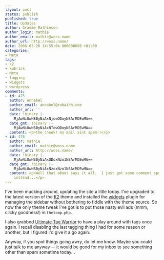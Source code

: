 ```yaml
---
layout: post
status: publish
published: true
title: Updates
author: Graeme Mathieson
author_login: mathie
author_email: mathie@woss.name
author_url: http://woss.name/
date: 2006-05-26 14:55:04.000000000 +01:00
categories:
- Meta
tags:
- k2
- kubrick
- Meta
- tagging
- widgets
- wordpress
comments:
- id: 475
  author: Annabel
  author_email: annabel@rubaidh.com
  author_url: ''
  date: !binary |-
    MjAwNi0wNS0yNiAxNjowODoyNSArMDEwMA==
  date_gmt: !binary |-
    MjAwNi0wNS0yNiAxNTowODoyNSArMDEwMA==
  content: <p>the cheek! my mail aint spam!!</p>
- id: 476
  author: mathie
  author_email: mathie@woss.name
  author_url: http://woss.name/
  date: !binary |-
    MjAwNi0wNS0yNiAxODoxNzo1NSArMDEwMA==
  date_gmt: !binary |-
    MjAwNi0wNS0yNiAxNzoxNzo1NSArMDEwMA==
  content: <p>Well that about says it all.  I just got some comment spam to approve
    instead...</p>
---
```

I've been mucking around, updating the site a little today.  I've upgraded to the latest version of the [K2](http://getk2.com/) theme and installed the [widgets](http://automattic.com/code/widgets/) plugin for managing the sidebar without bothering to fiddle with the theme source.  So now the only theme tweak I've got is to put those nasty evil ads (mmm, clicky goodness!) in `theloop.php`.

I also grabbed [Ultimate Tag Warrior](http://www.neato.co.nz/ultimate-tag-warrior/) to have a play around with tags once again.  I recall disabling the last tagging thing I had for some reason or another, but I figured I'd give it a go again.

Anyway, if you spot things going awry, do let me know.  Maybe you could just talk to me anyway -- it would be good for my inbox to see  something other than spam sometime today...
